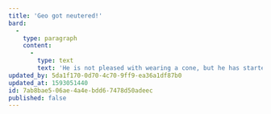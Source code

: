 ```yaml
---
title: 'Geo got neutered!'
bard:
  -
    type: paragraph
    content:
      -
        type: text
        text: 'He is not pleased with wearing a cone, but he has started getting used to it.'
updated_by: 5da1f170-0d70-4c70-9ff9-ea36a1df87b0
updated_at: 1593051440
id: 7ab8bae5-06ae-4a4e-bdd6-7478d50adeec
published: false
---
```

